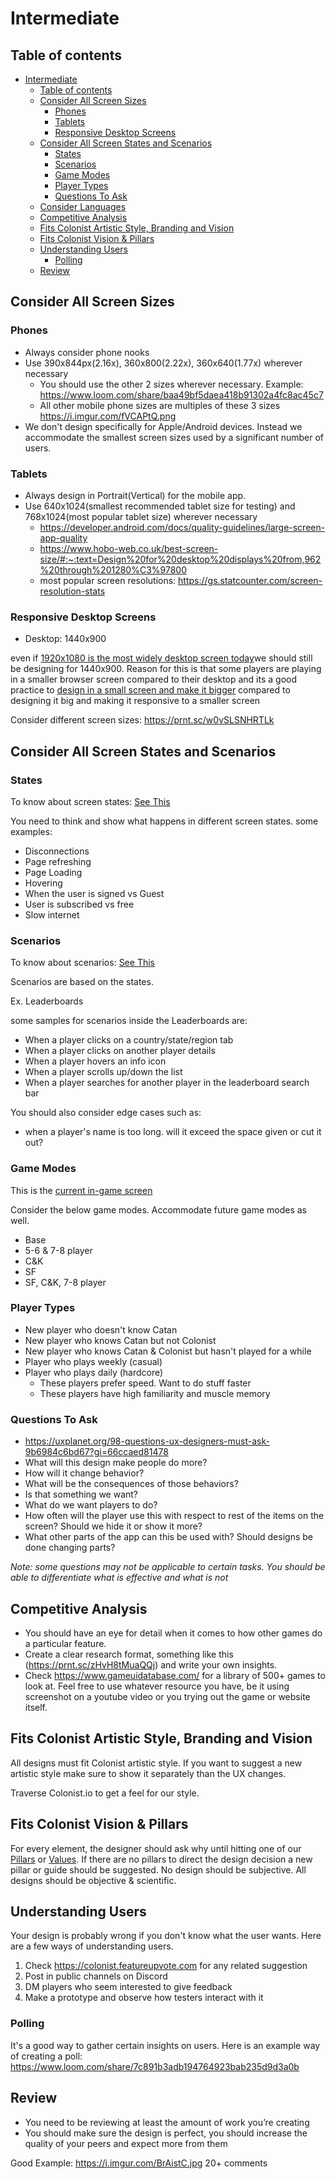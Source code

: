 # Intermediate

## Table of contents
- [Intermediate](#intermediate)
  - [Table of contents](#table-of-contents)
  - [Consider All Screen Sizes](#consider-all-screen-sizes)
    - [Phones](#phones)
    - [Tablets](#tablets)
    - [Responsive Desktop Screens](#responsive-desktop-screens)
  - [Consider All Screen States and Scenarios](#consider-all-screen-states-and-scenarios)
    - [States](#states)
    - [Scenarios](#scenarios)
    - [Game Modes](#game-modes)
    - [Player Types](#player-types)
    - [Questions To Ask](#questions-to-ask)
  - [Consider Languages](#consider-languages)
  - [Competitive Analysis](#competitive-analysis)
  - [Fits Colonist Artistic Style, Branding and Vision](#fits-colonist-artistic-style-branding-and-vision)
  - [Fits Colonist Vision \& Pillars](#fits-colonist-vision--pillars)
  - [Understanding Users](#understanding-users)
    - [Polling](#polling)
  - [Review](#review)

## Consider All Screen Sizes

### Phones
- Always consider phone nooks
- Use 390x844px(2.16x), 360x800(2.22x), 360x640(1.77x) wherever necessary 
  - You should use the other 2 sizes wherever necessary. Example: https://www.loom.com/share/baa49bf5daea418b91302a4fc8ac45c7
  - All other mobile phone sizes are multiples of these 3 sizes https://i.imgur.com/fVCAPtQ.png
- We don't design specifically for Apple/Android devices. Instead we accommodate the smallest screen sizes used by a significant number of users.

### Tablets
- Always design in Portrait(Vertical) for the mobile app.
- Use 640x1024(smallest recommended tablet size for testing) and 768x1024(most popular tablet size) wherever necessary
     - https://developer.android.com/docs/quality-guidelines/large-screen-app-quality
     - https://www.hobo-web.co.uk/best-screen-size/#:~:text=Design%20for%20desktop%20displays%20from,962%20through%201280%C3%97800
     - most popular screen resolutions: https://gs.statcounter.com/screen-resolution-stats 

### Responsive Desktop Screens
- Desktop: 1440x900

even if [1920x1080 is the most widely desktop screen today](https://www.altamira.ai/blog/common-screen-sizes-for-responsive-web-design/)we should still be designing for 1440x900. Reason for this is that some players are playing in a smaller browser screen compared to their desktop and its a good practice to [design in a small screen and make it bigger](https://thewhitelabelagency.com/recommended-screen-resolution-for-web-design/) compared to designing it big and making it responsive to a smaller screen

Consider different screen sizes: https://prnt.sc/w0vSLSNHRTLk

## Consider All Screen States and Scenarios

### States
To know about screen states: [See This](https://xd.adobe.com/ideas/process/ui-design/designing-interactive-buttons-states/)

You need to think and show what happens in different screen states. some examples: 
- Disconnections
- Page refreshing
- Page Loading
- Hovering
- When the user is signed vs Guest
- User is subscribed vs free
- Slow internet

### Scenarios
To know about scenarios: [See This](https://www.interaction-design.org/literature/topics/user-scenarios#:~:text=User%20scenarios%20are%20detailed%20descriptions,needs%20and%20behaviors%20of%20users.)

Scenarios are based on the states. 

Ex. Leaderboards

some samples for scenarios inside the Leaderboards are:
- When a player clicks on a country/state/region tab
- When a player clicks on another player details
- When a player hovers an info icon
- When a player scrolls up/down the list
- When a player searches for another player in the leaderboard search bar

You should also consider edge cases such as:
- when a player's name is too long. will it exceed the space given or cut it out?

### Game Modes
This is the [current in-game screen](https://prnt.sc/gbMYZkWCJpo0)

Consider the below game modes. Accommodate future game modes as well.

- Base
- 5-6 & 7-8 player
- C&K
- SF
- SF, C&K, 7-8 player

### Player Types

- New player who doesn't know Catan
- New player who knows Catan but not Colonist
- New player who knows Catan & Colonist but hasn't played for a while
- Player who plays weekly (casual)
- Player who plays daily (hardcore)
  - These players prefer speed. Want to do stuff faster
  - These players have high familiarity and muscle memory

### Questions To Ask
- https://uxplanet.org/98-questions-ux-designers-must-ask-9b6984c6bd67?gi=66ccaed81478
- What will this design make people do more?
- How will it change behavior?
- What will be the consequences of those behaviors?
- Is that something we want?
- What do we want players to do?
- How often will the player use this with respect to rest of the items on the screen? Should we hide it or show it more?
- What other parts of the app can this be used with? Should designs be done changing parts?

_Note: some questions may not be applicable to certain tasks. You should be able to differentiate what is effective and what is not_

## Competitive Analysis
- You should have an eye for detail when it comes to how other games do a particular feature.
- Create a clear research format, something like this (https://prnt.sc/zHvH8tMuaQQj) and write your own insights.
- Check https://www.gameuidatabase.com/ for a library of 500+ games to look at. Feel free to use whatever resource you have, be it using screenshot on a youtube video or you trying out the game or website itself. 

## Fits Colonist Artistic Style, Branding and Vision
All designs must fit Colonist artistic style. If you want to suggest a new artistic style make sure to show it separately than the UX changes.

Traverse Colonist.io to get a feel for our style.

## Fits Colonist Vision & Pillars

For every element, the designer should ask why until hitting one of our [Pillars](https://prnt.sc/WZfNIlQO8LlG) or [Values](https://prnt.sc/YdIQhovDbO2i).
If there are no pillars to direct the design decision a new pillar or guide should be suggested.
No design should be subjective. All designs should be objective & scientific.

## Understanding Users
Your design is probably wrong if you don't know what the user wants. Here are a few ways of understanding users.

1. Check https://colonist.featureupvote.com for any related suggestion
2. Post in public channels on Discord
3. DM players who seem interested to give feedback
4. Make a prototype and observe how testers interact with it

### Polling

It's a good way to gather certain insights on users.
Here is an example way of creating a poll: https://www.loom.com/share/7c891b3adb194764923bab235d9d3a0b 

## Review

- You need to be reviewing at least the amount of work you’re creating
- You should make sure the design is perfect, you should increase the quality of your peers and expect more from them

Good Example: https://i.imgur.com/BrAistC.jpg 20+ comments
